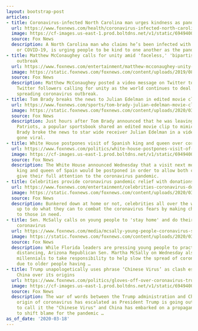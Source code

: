 ```yaml
---
layout: bootstrap-post
articles:
- title: Coronavirus-infected North Carolina man urges kindness as pandemic continues
  url: https://www.foxnews.com/health/coronavirus-infected-north-carolina-man-urges-kindness
  image: https://cf-images.us-east-1.prod.boltdns.net/v1/static/694940094001/864de599-c9fd-4d5b-a53c-343d03180305/f030e359-6008-4ecb-a161-75c39ed04142/1280x720/match/image.jpg
  source: Fox News
  description: A North Carolina man who claims he’s been infected with the novel coronavirus,
    or COVID-19, is urging people to be kind to one another as the pandemic continues.
- title: Matthew McConaughey calls for unity amid 'faceless,' 'bipartisan' coronavirus
    outbreak
  url: https://www.foxnews.com/entertainment/matthew-mcconaughey-unity-faceless-bipartisan-coronavirus
  image: https://static.foxnews.com/foxnews.com/content/uploads/2019/08/MM.jpg
  source: Fox News
  description: Matthew McConaughey posted a video message on Twitter to his 2.5 million
    Twitter followers calling for unity as the world continues to deal with the rapidly
    spreading coronavirus outbreak.
- title: Tom Brady breaks the news to Julian Edelman in edited movie clip gone viral
  url: https://www.foxnews.com/sports/tom-brady-julian-edelman-movie-clip-gone-viral
  image: https://static.foxnews.com/foxnews.com/content/uploads/2020/03/Julian-Edelman-Tom-Brady-Getty-images.jpg
  source: Fox News
  description: Just hours after Tom Brady announced that he was leaving the New England
    Patriots, a popular sportsbook shared an edited movie clip to mimic the moment
    Brady broke the news to star wide receiver Julian Edelman in a video that’s since
    gone viral.
- title: White House postpones visit of Spanish king and queen over coronavirus fears
  url: https://www.foxnews.com/politics/white-house-postpones-visit-of-spanish-king-and-queen
  image: https://cf-images.us-east-1.prod.boltdns.net/v1/static/694940094001/9856d757-b0a6-4234-be0c-0934bf3a2d91/75f484aa-3c3c-45ed-9fbb-fa037cb047ca/1280x720/match/image.jpg
  source: Fox News
  description: The White House announced Wednesday that a visit next month by the
    king and queen of Spain would be postponed in order to allow both countries to
    give their full attention to the coronavirus pandemic.
- title: Celebrities provide coronavirus pandemic relief with donations
  url: https://www.foxnews.com/entertainment/celebrities-coronavirus-donations
  image: https://static.foxnews.com/foxnews.com/content/uploads/2020/03/timberlake-gaga-brad-getty.jpg
  source: Fox News
  description: Bunkered down at home or not, celebrities all over the world are stepping
    up to do what they can to combat the coronavirus fears by making charitable donations
    to those in need.
- title: Sen. McSally calls on young people to 'stay home' and do their part to slow
    coronavirus
  url: https://www.foxnews.com/media/mcsally-young-people-coronavirus-spread-stay-home
  image: https://static.foxnews.com/foxnews.com/content/uploads/2020/03/mcaslly.jpg
  source: Fox News
  description: While Florida leaders are pressing young people to practice social
    distancing, Arizona Republican Sen. Martha McSally on Wednesday also called on
    millennials to take responsibility to help slow the spread of coronavirus, especially
    due to older people having …
- title: Trump unapologetically uses phrase ‘Chinese Virus’ as clash escalates with
    China over its origins
  url: https://www.foxnews.com/politics/gloves-off-over-coronavirus-trump-administration-china-escalate-clash-over-origins
  image: https://cf-images.us-east-1.prod.boltdns.net/v1/static/694940094001/9f9c9edc-3cef-4025-addc-e6884b076840/0675edf8-60b8-48fd-9a33-ff3b1d7e7474/1280x720/match/image.jpg
  source: Fox News
  description: The war of words between the Trump administration and China over the
    origin of coronavirus has escalated as President Trump is going out of his way
    to call it the "Chinese Virus" and China has embarked on a propaganda campaign
    to shift blame for the pandemic …
as_of_date: '2020-03-18'
---
```


